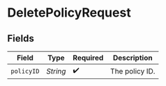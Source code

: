 # DeletePolicyRequest


## Fields

| Field              | Type               | Required           | Description        |
| ------------------ | ------------------ | ------------------ | ------------------ |
| `policyID`         | *String*           | :heavy_check_mark: | The policy ID.     |